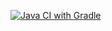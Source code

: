[![Java CI with Gradle](https://github.com/dryworts/taskAT_6_bdd/actions/workflows/gradle-publish.yml/badge.svg)](https://github.com/dryworts/taskAT_6_bdd/actions/workflows/gradle-publish.yml)